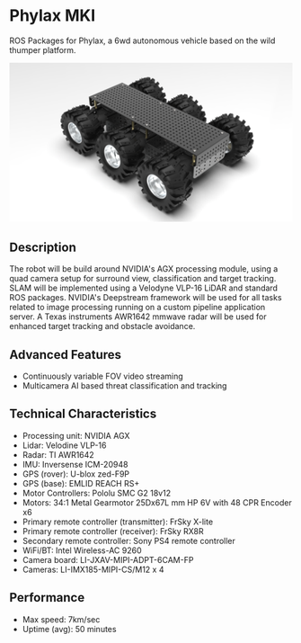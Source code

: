 # Phylax MKI

[//]: # (Image References)

[image1]: ./images/phylax.png "Rendered image" 

ROS Packages for Phylax, a 6wd autonomous vehicle based on the wild thumper platform.

![alt text][image1] 

## Description

The robot will be build around NVIDIA's AGX processing module, using a quad camera setup for surround view, classification and target tracking. SLAM will be implemented using a Velodyne VLP-16 LiDAR and standard ROS packages. NVIDIA's Deepstream framework will be used for all tasks related to image processing running on a custom pipeline application server. A Texas instruments AWR1642 mmwave radar will be used for enhanced target tracking and obstacle avoidance. 

## Advanced Features
* Continuously variable FOV video streaming
* Multicamera AI based threat classification and tracking

## Technical Characteristics

* Processing unit: NVIDIA AGX
* Lidar: Velodine VLP-16
* Radar: TI AWR1642
* IMU: Inversense ICM-20948
* GPS (rover): U-blox zed-F9P 
* GPS (base): EMLID REACH RS+
* Motor Controllers: Pololu SMC G2 18v12
* Motors: 34:1 Metal Gearmotor 25Dx67L mm HP 6V with 48 CPR Encoder x6 
* Primary remote controller (transmitter): FrSky X-lite 
* Primary remote controller (receiver): FrSky RX8R
* Secondary remote controller: Sony PS4 remote controller
* WiFi/BT:  Intel Wireless-AC 9260 
* Camera board: LI-JXAV-MIPI-ADPT-6CAM-FP
* Cameras: LI-IMX185-MIPI-CS/M12 x 4

## Performance

* Max speed: 7km/sec
* Uptime (avg): 50 minutes                                            
